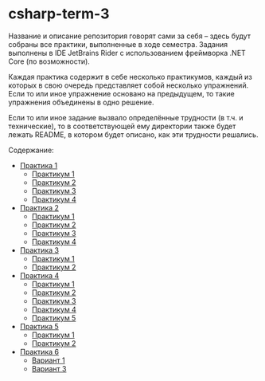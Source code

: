 # csharp-term-3
Название и описание репозитория говорят сами за себя – здесь будут собраны все практики, выполненные в ходе семестра. Задания выполнены в IDE JetBrains Rider с использованием фреймворка .NET Core (по возможности).

Каждая практика содержит в себе несколько практикумов, каждый из которых в свою очередь представляет собой несколько упражнений. Если то или иное упражнение основано на предыдущем, то такие упражнения объединены в одно решение. 

Если то или иное задание вызвало определённые трудности (в т.ч. и технические), то в соответствующей ему директории также будет лежать README, в котором будет описано, как эти трудности решались.

Содержание:
* [Практика 1](https://github.com/baksist/csharp-term-3/tree/master/pr-01)
  * [Практикум 1](https://github.com/baksist/csharp-term-3/tree/master/pr-01/pr-01-01)
  * [Практикум 2](https://github.com/baksist/csharp-term-3/tree/master/pr-01/pr-01-02)
  * [Практикум 3](https://github.com/baksist/csharp-term-3/tree/master/pr-01/pr-01-03)
  * [Практикум 4](https://github.com/baksist/csharp-term-3/tree/master/pr-01/pr-01-04)
* [Практика 2](https://github.com/baksist/csharp-term-3/tree/master/pr-02)
  * [Практикум 1](https://github.com/baksist/csharp-term-3/tree/master/pr-02/pr-02-01)
  * [Практикум 2](https://github.com/baksist/csharp-term-3/tree/master/pr-02/pr-02-02)
  * [Практикум 3](https://github.com/baksist/csharp-term-3/tree/master/pr-02/pr-02-03)
  * [Практикум 4](https://github.com/baksist/csharp-term-3/tree/master/pr-02/pr-02-04)
* [Практика 3](https://github.com/baksist/csharp-term-3/tree/master/pr-03)
  * [Практикум 1](https://github.com/baksist/csharp-term-3/tree/master/pr-03/pr-03-01)
  * [Практикум 2](https://github.com/baksist/csharp-term-3/tree/master/pr-03/pr-03-02)
* [Практика 4](https://github.com/baksist/csharp-term-3/tree/master/pr-04)
  * [Практикум 1](https://github.com/baksist/csharp-term-3/tree/master/pr-04/pr-04-01)
  * [Практикум 2](https://github.com/baksist/csharp-term-3/tree/master/pr-04/pr-04-02)
  * [Практикум 3](https://github.com/baksist/csharp-term-3/tree/master/pr-04/pr-04-03)
  * [Практикум 4](https://github.com/baksist/csharp-term-3/tree/master/pr-04/pr-04-04)
  * [Практикум 5](https://github.com/baksist/csharp-term-3/tree/master/pr-04/pr-04-05)
* [Практика 5](https://github.com/baksist/csharp-term-3/tree/master/pr-05)
  * [Практикум 1](https://github.com/baksist/csharp-term-3/tree/master/pr-05/pr-05-01)
  * [Практикум 2](https://github.com/baksist/csharp-term-3/tree/master/pr-05/pr-05-02)
* [Практика 6](https://github.com/baksist/csharp-term-3/tree/master/pr-06)
  * [Вариант 1](https://github.com/baksist/csharp-term-3/tree/master/pr-06/v1)
  * [Вариант 3](https://github.com/baksist/csharp-term-3/tree/master/pr-06/v3)
